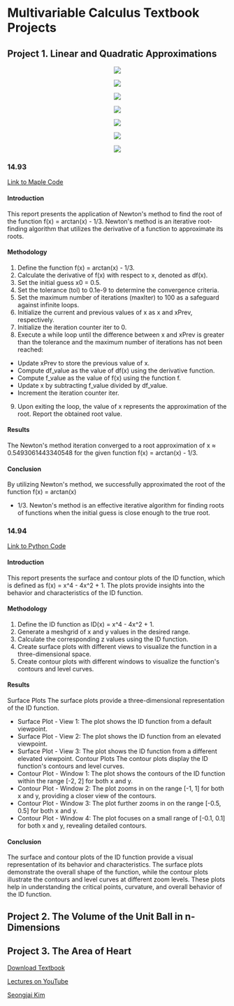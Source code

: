 # Multivariable Calculus Textbook Projects

## Project 1. Linear and Quadratic Approximations 

<p align="center"> <img src="Project 1/1.png" /> </p>
<p align="center"> <img src="Project 1/2.png" /> </p>
<p align="center"> <img src="Project 1/3.png" /> </p>
<p align="center"> <img src="Project 1/4.png" /> </p>
<p align="center"> <img src="Project 1/5.png" /> </p>
<p align="center"> <img src="Project 1/6.png" /> </p>
<p align="center"> <img src="Project 1/7.png" /> </p>

### 14.93 

[Link to Maple Code](https://github.com/sabamadadi/Multivariable-Calculus-Textbook-Projects/tree/main/Project%201/14.93)

#### Introduction
This report presents the application of Newton's method to find the root of the function f(x) =
arctan(x) - 1/3. Newton's method is an iterative root-finding algorithm that utilizes the derivative of
a function to approximate its roots.

#### Methodology
1. Define the function f(x) = arctan(x) - 1/3.
2. Calculate the derivative of f(x) with respect to x, denoted as df(x).
3. Set the initial guess x0 = 0.5.
4. Set the tolerance (tol) to 0.1e-9 to determine the convergence criteria.
5. Set the maximum number of iterations (maxIter) to 100 as a safeguard against infinite loops.
6. Initialize the current and previous values of x as x and xPrev, respectively.
7. Initialize the iteration counter iter to 0.
8. Execute a while loop until the difference between x and xPrev is greater than the tolerance and
the maximum number of iterations has not been reached:
- Update xPrev to store the previous value of x.
- Compute df_value as the value of df(x) using the derivative function.
- Compute f_value as the value of f(x) using the function f.
- Update x by subtracting f_value divided by df_value.
- Increment the iteration counter iter.
9. Upon exiting the loop, the value of x represents the approximation of the root. Report the obtained root value.

#### Results
The Newton's method iteration converged to a root approximation of x ≈ 0.5493061443340548 for
the given function f(x) = arctan(x) - 1/3.

#### Conclusion
By utilizing Newton's method, we successfully approximated the root of the function f(x) = arctan(x)
- 1/3. Newton's method is an effective iterative algorithm for finding roots of functions when the
initial guess is close enough to the true root.


### 14.94 

[Link to Python Code](https://github.com/sabamadadi/Multivariable-Calculus-Textbook-Projects/tree/main/Project%201/14.94)

#### Introduction
This report presents the surface and contour plots of the ID function, which is defined as f(x) = x^4 -
4x^2 + 1. The plots provide insights into the behavior and characteristics of the ID function.

#### Methodology
1. Define the ID function as ID(x) = x^4 - 4x^2 + 1.
2. Generate a meshgrid of x and y values in the desired range.
3. Calculate the corresponding z values using the ID function.
4. Create surface plots with different views to visualize the function in a three-dimensional space.
5. Create contour plots with different windows to visualize the function's contours and level curves.

#### Results
Surface Plots
The surface plots provide a three-dimensional representation of the ID function.
- Surface Plot - View 1: The plot shows the ID function from a default viewpoint.
- Surface Plot - View 2: The plot shows the ID function from an elevated viewpoint.
- Surface Plot - View 3: The plot shows the ID function from a different elevated viewpoint.
Contour Plots
The contour plots display the ID function's contours and level curves.
- Contour Plot - Window 1: The plot shows the contours of the ID function within the range [-2, 2] for
both x and y.
- Contour Plot - Window 2: The plot zooms in on the range [-1, 1] for both x and y, providing a closer
view of the contours.
- Contour Plot - Window 3: The plot further zooms in on the range [-0.5, 0.5] for both x and y.
- Contour Plot - Window 4: The plot focuses on a small range of [-0.1, 0.1] for both x and y, revealing
detailed contours.

#### Conclusion
The surface and contour plots of the ID function provide a visual representation of its behavior and
characteristics. The surface plots demonstrate the overall shape of the function, while the contour
plots illustrate the contours and level curves at different zoom levels. These plots help in
understanding the critical points, curvature, and overall behavior of the ID function.

## Project 2. The Volume of the Unit Ball in n-Dimensions

## Project 3. The Area of Heart

[Download Textbook](https://skim.math.msstate.edu/LectureNotes/Calculus_Multivariable.pdf)

[Lectures on YouTube](https://www.youtube.com/channel/UCmRbK4vlGDht-joOQ5g0J2Q)

[Seongjai Kim](https://www.linkedin.com/in/seongjai-kim-51435b263/)

